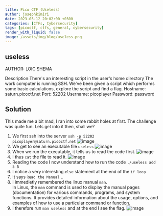 ```yaml
---
title: Pico CTF (Useless)
author: josephkimiri
date: 2023-05-12 20:02:00 +0300
categories: [CTFs, Cybersecurity]
tags: [picoctf, ctfs, general, cybersecurity]
render_with_liquid: false
image: /assets/img/blog/useless.png
---
```


## useless

AUTHOR: LOIC SHEMA

Description
There's an interesting script in the user's home directory
The work computer is running SSH. We've been given a script which performs some basic calculations, explore the script and find a flag.
Hostname: saturn.picoctf.net
Port:     52202
Username: picoplayer
Password: password

## Solution
This made me a bit mad, I ran into some rabbit holes at first. The challenge was quite fun.
Lets get into it then, shall we?
1. We first ssh into the server `ssh -p 52202 picoplayer@saturn.picoctf.net`
![image](https://user-images.githubusercontent.com/98275198/237032491-ffef81a1-cba5-4ebd-81fe-54b49b9fdc7f.png)
2. We get to see an executable file `useless`
![image](https://user-images.githubusercontent.com/98275198/237032866-4bd64090-7324-4c40-9d7f-cc67f10be773.png)
3. When we run the executable, it tells us to read the code first.
![image](https://user-images.githubusercontent.com/98275198/237033139-6cbdae23-ead0-4ccc-b52a-ad6f589a7aa5.png)
4. I thus `cat` the file to read it.
![image](https://user-images.githubusercontent.com/98275198/237033398-42863ed2-40b9-48a0-bf81-fa3102092e72.png)
5. Reading the code I now understand how to run the code  `./useless add 5 5`
6. I notice a very interesting `else` statement at the end of the `if loop` 
7. It says `Read the Manual` ..
8. I immedietly remembered the linux manual `man`.  
In Linux, the `man` command is used to display the manual pages (documentation) for various commands, programs, and system functions. It provides detailed information about the usage, options, and examples of how to use a particular command or function.
9. I therefore run `man useless` and at the end I see the flag.
![image](https://user-images.githubusercontent.com/98275198/237035135-f24472b7-5a81-4c18-a1e9-15b010596e45.png)
